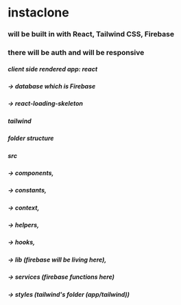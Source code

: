 # instaclone

### will be built in with React, Tailwind CSS, Firebase

### there will be auth and will be responsive 

##### client side rendered app: react
 ##### -> database which is Firebase
 ##### -> react-loading-skeleton 
 ##### tailwind 


##### folder structure
  ##### src
   #####  -> components, 
   #####  -> constants,
   #####  -> context, 
   #####  -> helpers, 
   #####  -> hooks,
   #####  -> lib (firebase will be living here),
   #####  -> services (firebase functions here)
   #####  -> styles (tailwind's folder (app/tailwind))
